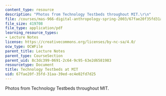 ```yaml
---
content_type: resource
description: "Photos from Technology Testbeds throughout MIT.\r\n"
file: /courses/mas-966-digital-anthropology-spring-2003/67fae20f35fd31aa39edec4e02fd7d25_examplesatmit.pdf
file_size: 419708
file_type: application/pdf
learning_resource_types:
- Lecture Notes
license: https://creativecommons.org/licenses/by-nc-sa/4.0/
ocw_type: OCWFile
parent_title: Lecture Notes
parent_type: CourseSection
parent_uid: 8c3dc399-0691-2c64-9c95-63e2d6581983
resourcetype: Document
title: Technology Testbeds at MIT
uid: 67fae20f-35fd-31aa-39ed-ec4e02fd7d25
---
```

Photos from Technology Testbeds throughout MIT.
